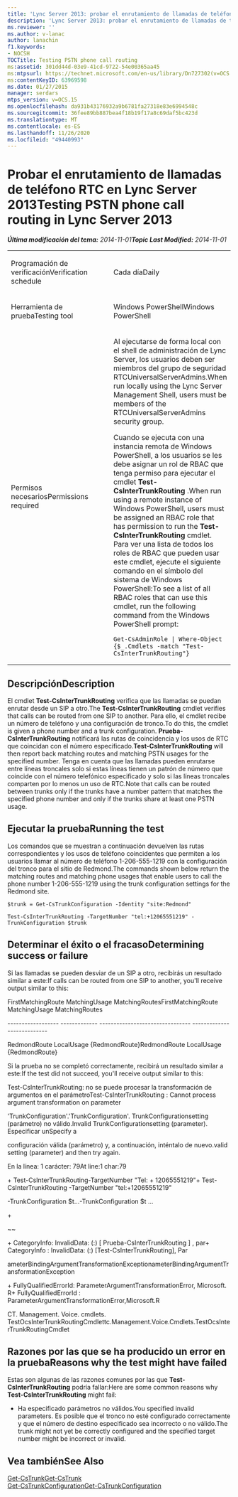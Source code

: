 ```yaml
---
title: 'Lync Server 2013: probar el enrutamiento de llamadas de teléfono RTC'
description: 'Lync Server 2013: probar el enrutamiento de llamadas de teléfono RTC.'
ms.reviewer: ''
ms.author: v-lanac
author: lanachin
f1.keywords:
- NOCSH
TOCTitle: Testing PSTN phone call routing
ms:assetid: 301dd44d-03e9-41cd-9722-54e00365aa45
ms:mtpsurl: https://technet.microsoft.com/en-us/library/Dn727302(v=OCS.15)
ms:contentKeyID: 63969598
ms.date: 01/27/2015
manager: serdars
mtps_version: v=OCS.15
ms.openlocfilehash: da931b43176932a9b6781fa27318e83e6994548c
ms.sourcegitcommit: 36fee89bb887bea4f18b19f17a8c69daf5bc423d
ms.translationtype: MT
ms.contentlocale: es-ES
ms.lasthandoff: 11/26/2020
ms.locfileid: "49440993"
---
```

# <a name="testing-pstn-phone-call-routing-in-lync-server-2013"></a><span data-ttu-id="f135d-103">Probar el enrutamiento de llamadas de teléfono RTC en Lync Server 2013</span><span class="sxs-lookup"><span data-stu-id="f135d-103">Testing PSTN phone call routing in Lync Server 2013</span></span>

<div data-xmlns="http://www.w3.org/1999/xhtml">

<div class="topic" data-xmlns="http://www.w3.org/1999/xhtml" data-msxsl="urn:schemas-microsoft-com:xslt" data-cs="https://msdn.microsoft.com/">

<div data-asp="https://msdn2.microsoft.com/asp">



</div>

<div id="mainSection">

<div id="mainBody"><span data-ttu-id="f135d-104">

<span> </span></span><span class="sxs-lookup"><span data-stu-id="f135d-104">

<span> </span></span></span>

<span data-ttu-id="f135d-105">_**Última modificación del tema:** 2014-11-01_</span><span class="sxs-lookup"><span data-stu-id="f135d-105">_**Topic Last Modified:** 2014-11-01_</span></span>


<table>
<colgroup>
<col style="width: 50%" />
<col style="width: 50%" />
</colgroup>
<tbody>
<tr class="odd">
<td><p><span data-ttu-id="f135d-106">Programación de verificación</span><span class="sxs-lookup"><span data-stu-id="f135d-106">Verification schedule</span></span></p></td>
<td><p><span data-ttu-id="f135d-107">Cada día</span><span class="sxs-lookup"><span data-stu-id="f135d-107">Daily</span></span></p></td>
</tr>
<tr class="even">
<td><p><span data-ttu-id="f135d-108">Herramienta de prueba</span><span class="sxs-lookup"><span data-stu-id="f135d-108">Testing tool</span></span></p></td>
<td><p><span data-ttu-id="f135d-109">Windows PowerShell</span><span class="sxs-lookup"><span data-stu-id="f135d-109">Windows PowerShell</span></span></p></td>
</tr>
<tr class="odd">
<td><p><span data-ttu-id="f135d-110">Permisos necesarios</span><span class="sxs-lookup"><span data-stu-id="f135d-110">Permissions required</span></span></p></td>
<td><p><span data-ttu-id="f135d-111">Al ejecutarse de forma local con el shell de administración de Lync Server, los usuarios deben ser miembros del grupo de seguridad RTCUniversalServerAdmins.</span><span class="sxs-lookup"><span data-stu-id="f135d-111">When run locally using the Lync Server Management Shell, users must be members of the RTCUniversalServerAdmins security group.</span></span></p>
<p><span data-ttu-id="f135d-112">Cuando se ejecuta con una instancia remota de Windows PowerShell, a los usuarios se les debe asignar un rol de RBAC que tenga permiso para ejecutar el cmdlet <strong>Test-CsInterTrunkRouting</strong> .</span><span class="sxs-lookup"><span data-stu-id="f135d-112">When run using a remote instance of Windows PowerShell, users must be assigned an RBAC role that has permission to run the <strong>Test-CsInterTrunkRouting</strong> cmdlet.</span></span> <span data-ttu-id="f135d-113">Para ver una lista de todos los roles de RBAC que pueden usar este cmdlet, ejecute el siguiente comando en el símbolo del sistema de Windows PowerShell:</span><span class="sxs-lookup"><span data-stu-id="f135d-113">To see a list of all RBAC roles that can use this cmdlet, run the following command from the Windows PowerShell prompt:</span></span></p>
<pre><code>Get-CsAdminRole | Where-Object {$_.Cmdlets -match &quot;Test-CsInterTrunkRouting&quot;}</code></pre></td>
</tr>
</tbody>
</table>


<div>

## <a name="description"></a><span data-ttu-id="f135d-114">Descripción</span><span class="sxs-lookup"><span data-stu-id="f135d-114">Description</span></span>

<span data-ttu-id="f135d-115">El cmdlet **Test-CsInterTrunkRouting** verifica que las llamadas se puedan enrutar desde un SIP a otro.</span><span class="sxs-lookup"><span data-stu-id="f135d-115">The **Test-CsInterTrunkRouting** cmdlet verifies that calls can be routed from one SIP to another.</span></span> <span data-ttu-id="f135d-116">Para ello, el cmdlet recibe un número de teléfono y una configuración de tronco.</span><span class="sxs-lookup"><span data-stu-id="f135d-116">To do this, the cmdlet is given a phone number and a trunk configuration.</span></span> <span data-ttu-id="f135d-117">**Prueba-CsInterTrunkRouting** notificará las rutas de coincidencia y los usos de RTC que coincidan con el número especificado.</span><span class="sxs-lookup"><span data-stu-id="f135d-117">**Test-CsInterTrunkRouting** will then report back matching routes and matching PSTN usages for the specified number.</span></span> <span data-ttu-id="f135d-118">Tenga en cuenta que las llamadas pueden enrutarse entre líneas troncales solo si estas líneas tienen un patrón de número que coincide con el número telefónico especificado y solo si las líneas troncales comparten por lo menos un uso de RTC.</span><span class="sxs-lookup"><span data-stu-id="f135d-118">Note that calls can be routed between trunks only if the trunks have a number pattern that matches the specified phone number and only if the trunks share at least one PSTN usage.</span></span>

</div>

<div>

## <a name="running-the-test"></a><span data-ttu-id="f135d-119">Ejecutar la prueba</span><span class="sxs-lookup"><span data-stu-id="f135d-119">Running the test</span></span>

<span data-ttu-id="f135d-120">Los comandos que se muestran a continuación devuelven las rutas correspondientes y los usos de teléfono coincidentes que permiten a los usuarios llamar al número de teléfono 1-206-555-1219 con la configuración del tronco para el sitio de Redmond.</span><span class="sxs-lookup"><span data-stu-id="f135d-120">The commands shown below return the matching routes and matching phone usages that enable users to call the phone number 1-206-555-1219 using the trunk configuration settings for the Redmond site.</span></span>

    $trunk = Get-CsTrunkConfiguration -Identity "site:Redmond"
    
    Test-CsInterTrunkRouting -TargetNumber "tel:+12065551219" -TrunkConfiguration $trunk

</div>

<div>

## <a name="determining-success-or-failure"></a><span data-ttu-id="f135d-121">Determinar el éxito o el fracaso</span><span class="sxs-lookup"><span data-stu-id="f135d-121">Determining success or failure</span></span>

<span data-ttu-id="f135d-122">Si las llamadas se pueden desviar de un SIP a otro, recibirás un resultado similar a este:</span><span class="sxs-lookup"><span data-stu-id="f135d-122">If calls can be routed from one SIP to another, you'll receive output similar to this:</span></span>

<span data-ttu-id="f135d-123">FirstMatchingRoute MatchingUsage MatchingRoutes</span><span class="sxs-lookup"><span data-stu-id="f135d-123">FirstMatchingRoute MatchingUsage MatchingRoutes</span></span>

<span data-ttu-id="f135d-124">\------------------ ------------- --------------</span><span class="sxs-lookup"><span data-stu-id="f135d-124">\------------------ ------------- --------------</span></span>

<span data-ttu-id="f135d-125">RedmondRoute LocalUsage {RedmondRoute}</span><span class="sxs-lookup"><span data-stu-id="f135d-125">RedmondRoute LocalUsage {RedmondRoute}</span></span>

<span data-ttu-id="f135d-126">Si la prueba no se completó correctamente, recibirá un resultado similar a este:</span><span class="sxs-lookup"><span data-stu-id="f135d-126">If the test did not succeed, you'll receive output similar to this:</span></span>

<span data-ttu-id="f135d-127">Test-CsInterTrunkRouting: no se puede procesar la transformación de argumentos en el parámetro</span><span class="sxs-lookup"><span data-stu-id="f135d-127">Test-CsInterTrunkRouting : Cannot process argument transformation on parameter</span></span>

<span data-ttu-id="f135d-128">'TrunkConfiguration'.</span><span class="sxs-lookup"><span data-stu-id="f135d-128">'TrunkConfiguration'.</span></span> <span data-ttu-id="f135d-129">TrunkConfigurationsetting (parámetro) no válido.</span><span class="sxs-lookup"><span data-stu-id="f135d-129">Invalid TrunkConfigurationsetting (parameter).</span></span> <span data-ttu-id="f135d-130">Especificar un</span><span class="sxs-lookup"><span data-stu-id="f135d-130">Specify a</span></span>

<span data-ttu-id="f135d-131">configuración válida (parámetro) y, a continuación, inténtalo de nuevo.</span><span class="sxs-lookup"><span data-stu-id="f135d-131">valid setting (parameter) and then try again.</span></span>

<span data-ttu-id="f135d-132">En la línea: 1 carácter: 79</span><span class="sxs-lookup"><span data-stu-id="f135d-132">At line:1 char:79</span></span>

<span data-ttu-id="f135d-133">\+ Test-CsInterTrunkRouting-TargetNumber "Tel: + 12065551219"</span><span class="sxs-lookup"><span data-stu-id="f135d-133">\+ Test-CsInterTrunkRouting -TargetNumber "tel:+12065551219"</span></span>

<span data-ttu-id="f135d-134">\-TrunkConfiguration $t...</span><span class="sxs-lookup"><span data-stu-id="f135d-134">\-TrunkConfiguration $t ...</span></span>

\+

~~

<span data-ttu-id="f135d-135">\+ CategoryInfo: InvalidData: (:) \[ Prueba-CsInterTrunkRouting \] , par</span><span class="sxs-lookup"><span data-stu-id="f135d-135">\+ CategoryInfo : InvalidData: (:) \[Test-CsInterTrunkRouting\], Par</span></span>

<span data-ttu-id="f135d-136">ameterBindingArgumentTransformationException</span><span class="sxs-lookup"><span data-stu-id="f135d-136">ameterBindingArgumentTransformationException</span></span>

<span data-ttu-id="f135d-137">\+ FullyQualifiedErrorId: ParameterArgumentTransformationError, Microsoft. R</span><span class="sxs-lookup"><span data-stu-id="f135d-137">\+ FullyQualifiedErrorId : ParameterArgumentTransformationError,Microsoft.R</span></span>

<span data-ttu-id="f135d-138">CT. Management. Voice. cmdlets. TestOcsInterTrunkRoutingCmdlet</span><span class="sxs-lookup"><span data-stu-id="f135d-138">tc.Management.Voice.Cmdlets.TestOcsInterTrunkRoutingCmdlet</span></span>

</div>

<div>

## <a name="reasons-why-the-test-might-have-failed"></a><span data-ttu-id="f135d-139">Razones por las que se ha producido un error en la prueba</span><span class="sxs-lookup"><span data-stu-id="f135d-139">Reasons why the test might have failed</span></span>

<span data-ttu-id="f135d-140">Estas son algunas de las razones comunes por las que **Test-CsInterTrunkRouting** podría fallar:</span><span class="sxs-lookup"><span data-stu-id="f135d-140">Here are some common reasons why **Test-CsInterTrunkRouting** might fail:</span></span>

  - <span data-ttu-id="f135d-141">Ha especificado parámetros no válidos.</span><span class="sxs-lookup"><span data-stu-id="f135d-141">You specified invalid parameters.</span></span> <span data-ttu-id="f135d-142">Es posible que el tronco no esté configurado correctamente y que el número de destino especificado sea incorrecto o no válido.</span><span class="sxs-lookup"><span data-stu-id="f135d-142">The trunk might not yet be correctly configured and the specified target number might be incorrect or invalid.</span></span>

</div>

<div>

## <a name="see-also"></a><span data-ttu-id="f135d-143">Vea también</span><span class="sxs-lookup"><span data-stu-id="f135d-143">See Also</span></span>


[<span data-ttu-id="f135d-144">Get-CsTrunk</span><span class="sxs-lookup"><span data-stu-id="f135d-144">Get-CsTrunk</span></span>](https://docs.microsoft.com/powershell/module/skype/Get-CsTrunk)  
[<span data-ttu-id="f135d-145">Get-CsTrunkConfiguration</span><span class="sxs-lookup"><span data-stu-id="f135d-145">Get-CsTrunkConfiguration</span></span>](https://docs.microsoft.com/powershell/module/skype/Get-CsTrunkConfiguration)  
  

<span data-ttu-id="f135d-146"></div>

</div>

<span> </span>

</div>

</div>

</span><span class="sxs-lookup"><span data-stu-id="f135d-146"></div>

</div>

<span> </span>

</div>

</div>

</span></span></div>

